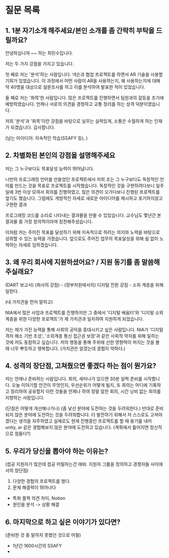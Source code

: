 # 질문 목록

## 1. 1분 자기소개 해주세요/본인 소개를 좀 간략히 부탁을 드릴까요?

안녕하십니까
~~ 하는 최민수입니다.

저는 두 가지 강점을 가지고 있습니다.

첫 째로 저는 '분석'하는 사람입니다.
넥슨과 협업 프로젝트를 하면서 AR 기술을 사용할 기회가 있었습니다.
이 과정에서 어떤 사람이 AR을 사용하는지, 왜 사용하는지에 대해
약 40명을 대상으로 설문조사를 하고 이를 분석하여 발표한 적이 있었습니다.

둘 째로 저는 '화목'한 사람입니다.
많은 프로젝트를 진행하면서 팀원과의 갈등을 조기에 예방하였습니다.
언제나 서로의 의견을 경청하고 교통 정리를 하는 성격 덕분이였습니다.

저희 '분석'과 '화목'이란 강점을 바탕으로
실무는 실력있게, 소통은 수월하게 하는 인재가 되겠습니다.
감사합니다.

(남는 아이디어: 지속적인 학습(SSAFY 등), )

## 2. 차별화된 본인의 강점을 설명해주세요

저는 그 누구보다도 목표달성 능력이 뛰어납니다.

나만의 프로그래밍 언어를 만들었던 프로젝트에서 저희 조는 그 누구보다도 독창적인 언어를 만드는 것을 목표로 프로젝트를 시작했습니다.
독창적인 것을 구현하려다보니 일주일에 3번 이상 모여서 회의를 진행하였고, 많은 의견이 오가다보니 진행된 프로젝트를 엎기도 했습니다.
그럼에도 개방적인 자세로 새로운 아이디어를 제시하고 포기하지않고 구현한 결과

프로그래밍 코드를 소리로 나타내는 결과물을 만들 수 있었습니다. 교수님도 몇년간 본 결과물 중 가장 창의적이라며 칭찬해주셨습니다.

이처럼 저는 주어진 목표를 달성하기 위해 지속적으로 하려는 의지와 노력을 바탕으로 성취할 수 있는 능력을 가졌습니다.
앞으로도 주어진 업무의 목표달성을 위해 쉼 없이 노력하는 자세로 임하겠습니다.

## 3. 왜 우리 회사에 지원하셨어요? / 지원 동기를 좀 말씀해 주실래요?

(DART 보고서)
(회사의 강점) - (정부차원에서의) 디지털 전환
강점 - 소외 계층을 위해 일한다.

(내 가치관을 먼저 말하고)

NIA에서 많은 사업과 프로젝트를 진행하지만 그 중에서 '디지털 배움터'와 '디지털 소외 계층을 위한 다양한 프로젝트'가 제 가치관과 일치하여 지원하게 되었습니다.

저는 제가 가진 능력을 통해 사회의 공익을 증대시키고 싶은 사람입니다. NIA가 '디지털 격차 해소 기반 조성', '소외계층 통신 접근권 보장'과 같은 사회적 약자를 위해 일하는 것에 저도 동참하고 싶습니다. 저의 행동을 통해 주위에 선한 영향력이 퍼지는 것을 볼 때 너무 뿌듯하고 행복합니다. 
(가치관은 알겠는데 경험이 약하다.)

## 4. 성격의 장단점, 고쳐줬으면 좋겠다 하는 점이 뭔가요?

저는 언제나 준비하는 사람입니다.
회의, 세미나가 있으면 30분 일찍 준비를 시작합니다.
오늘 이야기할 안건이 무엇인지, 우선순위가 어떻게 될지, 또 회의는 어디에 기록하고 정리하여 공유할지
이런 것들을 언제나 하여
정말 알찬 회의, 시간 낭비 없는 회의를 지향하는 사람입니다.

(단점은 어떻게 개선해나가나)
(좀 낯선 분야에 도전하는 것을 두려워한다.)
반대로 준비되지 않은 분야에 도전하는 것을 두려워합니다.
더 발전하기 위해서 저 스스로도 고쳐야겠다는 생각을 자주하였고
실제로도 현재 진행중인 프로젝트를 할 때 용기를 내어 unity, ar 같은 경험해보지 않은 분야에 도전하고 있습니다.
(계획에서 틀어지면 정신적으로 힘들다?)

## 5. 우리가 당신을 뽑아야 하는 이유는?

(컴공 지원자가 많은데 컴공 어필하는건 에바. 지원자 그룹을 정의하고 경쟁자들 사이에서의 장단점)

1. 다양한 경험의 프로젝트를 했다.
2. 문제 해결력이 뛰어나다

- 특화 플젝 의견 차이, Notion
- 원인을 분석 -> 상황 해결

## 6. 마지막으로 하고 싶은 이야기가 있다면?

(준비한 것 중 말하지 못했던 것으로 어필)

- 1년간 1600시간의 SSAFY
-

